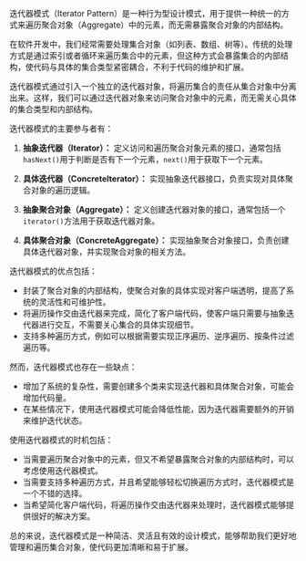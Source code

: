 迭代器模式（Iterator Pattern）是一种行为型设计模式，用于提供一种统一的方式来遍历聚合对象（Aggregate）中的元素，而无需暴露聚合对象的内部结构。

在软件开发中，我们经常需要处理集合对象（如列表、数组、树等）。传统的处理方式是通过索引或者循环来遍历集合中的元素，但这种方式会暴露集合的内部结构，使代码与具体的集合类型紧密耦合，不利于代码的维护和扩展。

迭代器模式通过引入一个独立的迭代器对象，将遍历集合的责任从集合对象中分离出来。这样，我们可以通过迭代器对象来访问聚合对象中的元素，而无需关心具体的集合类型和内部结构。

迭代器模式的主要参与者有：

1. **抽象迭代器（Iterator）：** 定义访问和遍历聚合对象元素的接口，通常包括`hasNext()`用于判断是否有下一个元素，`next()`用于获取下一个元素。

2. **具体迭代器（ConcreteIterator）：** 实现抽象迭代器接口，负责实现对具体聚合对象的遍历逻辑。

3. **抽象聚合对象（Aggregate）：** 定义创建迭代器对象的接口，通常包括一个`iterator()`方法用于获取迭代器对象。

4. **具体聚合对象（ConcreteAggregate）：** 实现抽象聚合对象接口，负责创建具体迭代器对象，并实现聚合对象的相关方法。

迭代器模式的优点包括：

- 封装了聚合对象的内部结构，使聚合对象的具体实现对客户端透明，提高了系统的灵活性和可维护性。
- 将遍历操作交由迭代器来完成，简化了客户端代码，使客户端只需要与抽象迭代器进行交互，不需要关心集合的具体实现细节。
- 支持多种遍历方式，例如可以根据需要实现正序遍历、逆序遍历、按条件过滤遍历等。

然而，迭代器模式也存在一些缺点：

- 增加了系统的复杂性，需要创建多个类来实现迭代器和具体聚合对象，可能会增加代码量。
- 在某些情况下，使用迭代器模式可能会降低性能，因为迭代器需要额外的开销来维护迭代状态。

使用迭代器模式的时机包括：

- 当需要遍历聚合对象中的元素，但又不希望暴露聚合对象的内部结构时，可以考虑使用迭代器模式。
- 当需要支持多种遍历方式，并且希望能够轻松切换遍历方式时，迭代器模式是一个不错的选择。
- 当希望简化客户端代码，将遍历操作交由迭代器来处理时，迭代器模式能够提供很好的解决方案。

总的来说，迭代器模式是一种简洁、灵活且有效的设计模式，能够帮助我们更好地管理和遍历集合对象，使代码更加清晰和易于扩展。